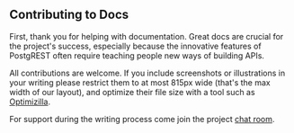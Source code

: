 ## Contributing to Docs

First, thank you for helping with documentation. Great docs are
crucial for the project's success, especially because the innovative
features of PostgREST often require teaching people new ways of
building APIs.

All contributions are welcome. If you include screenshots or
illustrations in your writing please restrict them to at most 815px
wide (that's the max width of our layout), and optimize their file
size with a tool such as [Optimizilla](http://optimizilla.com).

For support during the writing process come join the project [chat
room](https://gitter.im/begriffs/postgrest).
